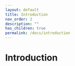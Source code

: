 ```yaml
---
layout: default
title: Introduction
nav_order: 2
description: ""
has_children: true
permalink: /docs/introduction
---
```


# Introduction